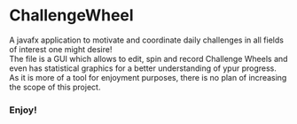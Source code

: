 # ChallengeWheel

A javafx application to motivate and coordinate daily challenges in all fields of interest one might desire!<br>
The file is a GUI which allows to edit, spin and record Challenge Wheels and even has statistical graphics for a better
understanding of ypur progress. <br>
As it is more of a tool for enjoyment purposes, there is no plan of increasing the scope of this project. <br>
### Enjoy!
